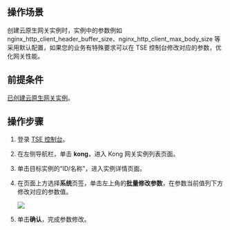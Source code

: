 ## 操作场景

创建云原生网关实例时，实例中的参数例如 nginx_http_client_header_buffer_size、nginx_http_client_max_body_size 等采用默认配置，如果您的业务有特殊要求可以在 TSE 控制台修改对应的参数，优化网关性能。

## 前提条件

[已创建云原生网关实例]()。

## 操作步骤

1. 登录 [TSE 控制台](https://console.cloud.tencent.com/tse)。

2. 在左侧导航栏，单击 **kong**，进入 Kong 网关实例列表页面。

3. 单击目标实例的“ID/名称”，进入实例详情页面。

4. 在页面上方选择**系统**页签，单击左上角的**批量修改参数**，在参数当前值列下方修改对应的参数值。

   ![](https://qcloudimg.tencent-cloud.cn/raw/ca10618d07fd06d2254b10687467aa3d.png)

5. 单击**确认**，完成参数修改。

   

